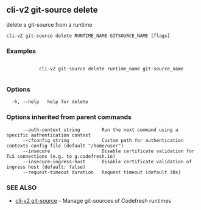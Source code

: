 ## cli-v2 git-source delete

delete a git-source from a runtime

```
cli-v2 git-source delete RUNTIME_NAME GITSOURCE_NAME [flags]
```

### Examples

```

            cli-v2 git-source delete runtime_name git-source_name 
        
```

### Options

```
  -h, --help   help for delete
```

### Options inherited from parent commands

```
      --auth-context string        Run the next command using a specific authentication context
      --cfconfig string            Custom path for authentication contexts config file (default "/home/user")
      --insecure                   Disable certificate validation for TLS connections (e.g. to g.codefresh.io)
      --insecure-ingress-host      Disable certificate validation of ingress host (default: false)
      --request-timeout duration   Request timeout (default 30s)
```

### SEE ALSO

* [cli-v2 git-source](cli-v2_git-source.md)	 - Manage git-sources of Codefresh runtimes

